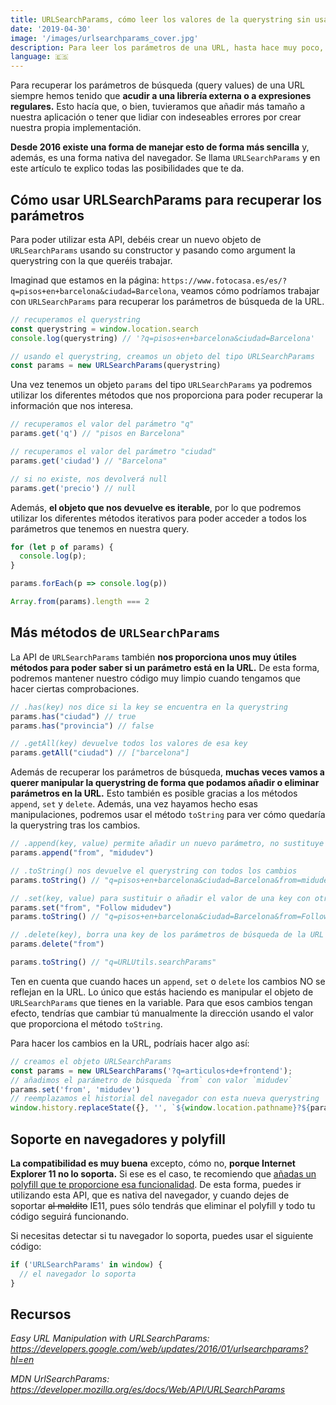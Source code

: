 ```yaml
---
title: URLSearchParams, cómo leer los valores de la querystring sin usar Regex
date: '2019-04-30'
image: '/images/urlsearchparams_cover.jpg'
description: Para leer los parámetros de una URL, hasta hace muy poco, teníamos que usar siempre expresiones regulares. Usando URLSearchParams esto deja de ser necesario y nos proporciona una forma sencilla de manipular esos datos.
language: 🇪🇸
---
```


Para recuperar los parámetros de búsqueda (query values) de una URL siempre hemos tenido que **acudir a una librería externa o a expresiones regulares.** Esto hacía que, o bien, tuvieramos que añadir más tamaño a nuestra aplicación o tener que lidiar con indeseables errores por crear nuestra propia implementación.

**Desde 2016 existe una forma de manejar esto de forma más sencilla** y, además, es una forma nativa del navegador. Se llama `URLSearchParams` y en este artículo te explico todas las posibilidades que te da.

## Cómo usar URLSearchParams para recuperar los parámetros

Para poder utilizar esta API, debéis crear un nuevo objeto de `URLSearchParams` usando su constructor y pasando como argument la querystring con la que queréis trabajar.

Imaginad que estamos en la página: `https://www.fotocasa.es/es/?q=pisos+en+barcelona&ciudad=Barcelona`, veamos cómo podríamos trabajar con `URLSearchParams` para recuperar los parámetros de búsqueda de la URL.

```javascript
// recuperamos el querystring
const querystring = window.location.search
console.log(querystring) // '?q=pisos+en+barcelona&ciudad=Barcelona'

// usando el querystring, creamos un objeto del tipo URLSearchParams
const params = new URLSearchParams(querystring)
```

Una vez tenemos un objeto `params` del tipo `URLSearchParams` ya podremos utilizar los diferentes métodos que nos proporciona para poder recuperar la información que nos interesa.

```javascript
// recuperamos el valor del parámetro "q"
params.get('q') // "pisos en Barcelona"

// recuperamos el valor del parámetro "ciudad"
params.get('ciudad') // "Barcelona"

// si no existe, nos devolverá null
params.get('precio') // null
```

Además, **el objeto que nos devuelve es iterable**, por lo que podremos utilizar los diferentes métodos iterativos para poder acceder a todos los parámetros que tenemos en nuestra query.

```javascript
for (let p of params) {
  console.log(p);
}

params.forEach(p => console.log(p))

Array.from(params).length === 2
```

## Más métodos de `URLSearchParams`

La API de `URLSearchParams` también **nos proporciona unos muy útiles métodos para poder saber si un parámetro está en la URL.** De esta forma, podremos mantener nuestro código muy limpio cuando tengamos que hacer ciertas comprobaciones.

```javascript
// .has(key) nos dice si la key se encuentra en la querystring
params.has("ciudad") // true
params.has("provincia") // false

// .getAll(key) devuelve todos los valores de esa key
params.getAll("ciudad") // ["barcelona"]
```

Además de recuperar los parámetros de búsqueda, **muchas veces vamos a querer manipular la querystring de forma que podamos añadir o eliminar parámetros en la URL.** Esto también es posible gracias a los métodos `append`, `set` y `delete`. Además, una vez hayamos hecho esas manipulaciones, podremos usar el método `toString` para ver cómo quedaría la querystring tras los cambios.

```javascript
// .append(key, value) permite añadir un nuevo parámetro, no sustituye al anterior
params.append("from", "midudev")

// .toString() nos devuelve el querystring con todos los cambios
params.toString() // "q=pisos+en+barcelona&ciudad=Barcelona&from=midudev"

// .set(key, value) para sustituir o añadir el valor de una key con otro valor
params.set("from", "Follow midudev")
params.toString() // "q=pisos+en+barcelona&ciudad=Barcelona&from=Follow+midudev"

// .delete(key), borra una key de los parámetros de búsqueda de la URL
params.delete("from")

params.toString() // "q=URLUtils.searchParams"
```

Ten en cuenta que cuando haces un `append`, `set` o `delete` los cambios NO se reflejan en la URL. Lo único que estás haciendo es manipular el objeto de `URLSearchParams` que tienes en la variable. Para que esos cambios tengan efecto, tendrías que cambiar tú manualmente la dirección usando el valor que proporciona el método `toString`.

Para hacer los cambios en la URL, podríais hacer algo así:
```javascript
// creamos el objeto URLSearchParams
const params = new URLSearchParams('?q=articulos+de+frontend');
// añadimos el parámetro de búsqueda `from` con valor `midudev`
params.set('from', 'midudev')
// reemplazamos el historial del navegador con esta nueva querystring
window.history.replaceState({}, '', `${window.location.pathname}?${params}`)
```

## Soporte en navegadores y polyfill

**La compatibilidad es muy buena** excepto, cómo no, **porque Internet Explorer 11 no lo soporta.** Si ese es el caso, te recomiendo que [añadas un polyfill que te proporcione esa funcionalidad](https://www.npmjs.com/package/url-search-params-polyfill). De esta forma, puedes ir utilizando esta API, que es nativa del navegador, y cuando dejes de soportar ~~al maldito~~ IE11, pues sólo tendrás que eliminar el polyfill y todo tu código seguirá funcionando.

Si necesitas detectar si tu navegador lo soporta, puedes usar el siguiente código:
```javascript
if ('URLSearchParams' in window) {
  // el navegador lo soporta
}
```

## Recursos
*Easy URL Manipulation with URLSearchParams: https://developers.google.com/web/updates/2016/01/urlsearchparams?hl=en*

*MDN UrlSearchParams: https://developer.mozilla.org/es/docs/Web/API/URLSearchParams*

